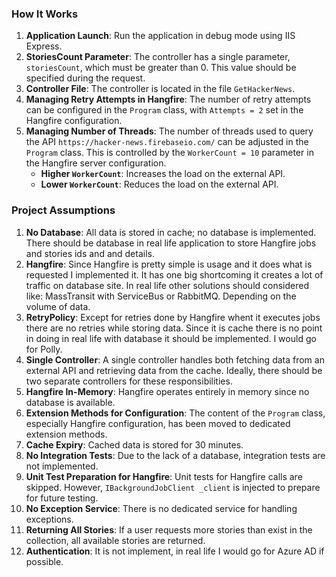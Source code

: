 ### How It Works

1. **Application Launch**: Run the application in debug mode using IIS Express.
2. **StoriesCount Parameter**: The controller has a single parameter, `storiesCount`, which must be greater than 0. This value should be specified during the request.
3. **Controller File**: The controller is located in the file `GetHackerNews`.
4. **Managing Retry Attempts in Hangfire**: The number of retry attempts can be configured in the `Program` class, with `Attempts = 2` set in the Hangfire configuration.
5. **Managing Number of Threads**: The number of threads used to query the API `https://hacker-news.firebaseio.com/` can be adjusted in the `Program` class. This is controlled by the `WorkerCount = 10` parameter in the Hangfire server configuration.
   - **Higher `WorkerCount`**: Increases the load on the external API.
   - **Lower `WorkerCount`**: Reduces the load on the external API.

### Project Assumptions

1. **No Database**: All data is stored in cache; no database is implemented. There should be database in real life application to store Hangfire jobs and stories ids and and details.
2. **Hangfire**: Since Hangfire is pretty simple is usage and it does what is requested I implemented it. It has one big shortcoming it creates a lot of traffic on database site. In real life other solutions should considered like: MassTransit with ServiceBus or RabbitMQ. Depending on the volume of data.
3. **RetryPolicy**: Except for retries done by Hangfire whent it executes jobs there are no retries while storing data. Since it is cache there is no point in doing in real life with database it should be implemented. I would go for Polly.
4. **Single Controller**: A single controller handles both fetching data from an external API and retrieving data from the cache. Ideally, there should be two separate controllers for these responsibilities.
5. **Hangfire In-Memory**: Hangfire operates entirely in memory since no database is available.
6. **Extension Methods for Configuration**: The content of the `Program` class, especially Hangfire configuration, has been moved to dedicated extension methods.
7. **Cache Expiry**: Cached data is stored for 30 minutes.
8. **No Integration Tests**: Due to the lack of a database, integration tests are not implemented.
9. **Unit Test Preparation for Hangfire**: Unit tests for Hangfire calls are skipped. However, `IBackgroundJobClient _client` is injected to prepare for future testing.
10. **No Exception Service**: There is no dedicated service for handling exceptions.
11. **Returning All Stories**: If a user requests more stories than exist in the collection, all available stories are returned.
12. **Authentication**: It is not implement, in real life I would go for Azure AD if possible.
